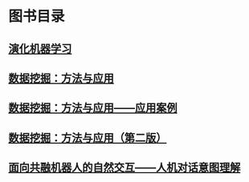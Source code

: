 # 图书目录

## [演化机器学习](EvolutionaryMachineLearning)

## [数据挖掘：方法与应用](DataMining)

## [数据挖掘：方法与应用——应用案例](DataMiningCases)

## [数据挖掘：方法与应用（第二版）](DataMining(2nd))

## [面向共融机器人的自然交互——人机对话意图理解](Robot-DialogueIntent)
